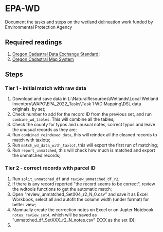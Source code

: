 # EPA-WD
Document the tasks and steps on the wetland delineation work funded by Environmental Protection Agency

## Required readings

1. [Oregon Cadastral Data Exchange Standard](https://www.oregon.gov/geo/standards/Cadastral%20Standard%20v3.2.pdf);
2. [Oregon Cadastral Map System](https://digital.osl.state.or.us/islandora/object/osl%3A981082/datastream/OBJ/view)

## Steps

### Tier 1 - initial match with raw data
1. Download and save data in L:\NaturalResources\Wetlands\Local Wetland Inventory\WAPO\EPA_2022_Tasks\Task 1 WD Mapping\DSL data originals, by set;
2. Check number to add for the record ID from the previous set, and run `combine_wd_tables`. This will combine all the tables;
3. Check the county for typos and unusual notes, correct typos and leave the unusual records as they are;
4. Run `combined_reindexed_data`, this will reindex all the cleaned records to match with taxlots;
5. Run `match_wd_data_with_taxlot`, this will export the first run of matching;
6. Run `report_unmatched`, this will check how much is matched and export the unmatched records;

### Tier 2 - correct records with parcel ID
1. Run `split_unmatched_df` and `review_unmatched_df_r2`;
2. If there is any record reported "the record seems to be correct", review the wdtools functions to get the automatic match;
3. Open "review_unmatched_Set004_r2_N_0.csv" and save it as Excel Workbook, select all and autofit the column width (under format) for better view;
4. Mannually create the correction notes on Excel or on Jupter Notebook `notes_review_set4`, which will be saved as "unmatched_df_SetXXX_r2_N_notes.csv" (XXX as the set ID);
5. 
